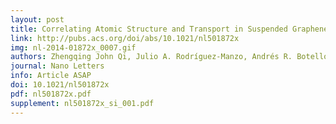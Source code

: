 ```yaml
---
layout: post
title: Correlating Atomic Structure and Transport in Suspended Graphene Nanoribbons
link: http://pubs.acs.org/doi/abs/10.1021/nl501872x
img: nl-2014-01872x_0007.gif
authors: Zhengqing John Qi, Julio A. Rodríguez-Manzo, Andrés R. Botello-Méndez, Sung Ju Hong, Eric A. Stach, Yung Woo Park, Jean-Christophe Charlier, Marija Drndić, and A. T. Charlie Johnson
journal: Nano Letters
info: Article ASAP
doi: 10.1021/nl501872x
pdf: nl501872x.pdf
supplement: nl501872x_si_001.pdf
---
```

